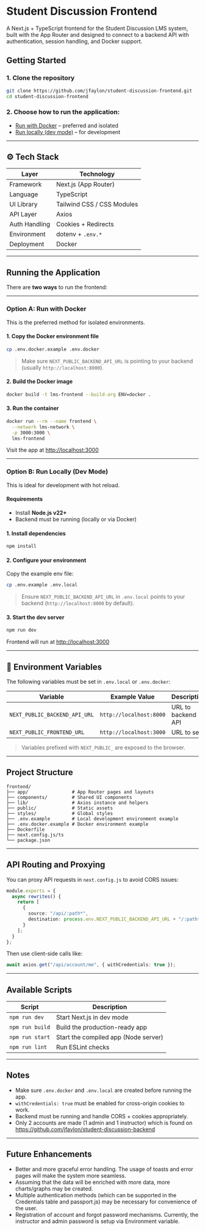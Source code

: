 # Student Discussion Frontend

A Next.js + TypeScript frontend for the Student Discussion LMS system, built with the App Router and designed to connect to a backend API with authentication, session handling, and Docker support.

## Getting Started

### 1. Clone the repository

```bash
git clone https://github.com/jfaylon/student-discussion-frontend.git
cd student-discussion-frontend
```

### 2. Choose how to run the application:

- [Run with Docker](#option-a-run-with-docker) – preferred and isolated
- [Run locally (dev mode)](#option-b-run-locally-dev-mode) – for development

---

## ⚙️ Tech Stack

| Layer         | Technology           |
|---------------|----------------------|
| Framework     | Next.js (App Router) |
| Language      | TypeScript           |
| UI Library    | Tailwind CSS / CSS Modules |
| API Layer     | Axios                |
| Auth Handling | Cookies + Redirects  |
| Environment   | dotenv + `.env.*`    |
| Deployment    | Docker               |

---

## Running the Application

There are **two ways** to run the frontend:

---

### Option A: Run with Docker

This is the preferred method for isolated environments.

#### 1. Copy the Docker environment file

```bash
cp .env.docker.example .env.docker
```

> Make sure `NEXT_PUBLIC_BACKEND_API_URL` is pointing to your backend (usually `http://localhost:8000`).

#### 2. Build the Docker image

```bash
docker build -t lms-frontend --build-arg ENV=docker .
```

#### 3. Run the container

```bash
docker run --rm --name frontend \
  --network lms-network \
  -p 3000:3000 \
  lms-frontend
```

Visit the app at [http://localhost:3000](http://localhost:3000)

---

### Option B: Run Locally (Dev Mode)

This is ideal for development with hot reload.

#### Requirements

- Install **Node.js v22+**
- Backend must be running (locally or via Docker)

#### 1. Install dependencies

```bash
npm install
```

#### 2. Configure your environment

Copy the example env file:

```bash
cp .env.example .env.local
```

> Ensure `NEXT_PUBLIC_BACKEND_API_URL` in `.env.local` points to your backend (`http://localhost:8000` by default).

#### 3. Start the dev server

```bash
npm run dev
```

Frontend will run at [http://localhost:3000](http://localhost:3000)

---

## 🔧 Environment Variables

The following variables must be set in `.env.local` or `.env.docker`:

| Variable                     | Example Value                  | Description                     |
|------------------------------|--------------------------------|---------------------------------|
| `NEXT_PUBLIC_BACKEND_API_URL`| `http://localhost:8000`        | URL to backend API              |
| `NEXT_PUBLIC_FRONTEND_URL`   | `http://localhost:3000`        | URL to self                     |

> Variables prefixed with `NEXT_PUBLIC_` are exposed to the browser.

---

## Project Structure

```
frontend/
├── app/                # App Router pages and layouts
├── components/         # Shared UI components
├── lib/                # Axios instance and helpers
├── public/             # Static assets
├── styles/             # Global styles
├── .env.example        # Local development environment example
├── .env.docker.example # Docker environment example
├── Dockerfile
├── next.config.js/ts
└── package.json
```

---

## API Routing and Proxying

You can proxy API requests in `next.config.js` to avoid CORS issues:

```ts
module.exports = {
  async rewrites() {
    return [
      {
        source: "/api/:path*",
        destination: process.env.NEXT_PUBLIC_BACKEND_API_URL + "/:path*"
      }
    ];
  }
};
```

Then use client-side calls like:

```ts
await axios.get("/api/account/me", { withCredentials: true });
```

---

## Available Scripts

| Script           | Description                            |
|------------------|----------------------------------------|
| `npm run dev`    | Start Next.js in dev mode              |
| `npm run build`  | Build the production-ready app         |
| `npm run start`  | Start the compiled app (Node server)   |
| `npm run lint`   | Run ESLint checks                      |

---

## Notes

- Make sure `.env.docker` and `.env.local` are created before running the app.
- `withCredentials: true` must be enabled for cross-origin cookies to work.
- Backend must be running and handle CORS + cookies appropriately.
- Only 2 accounts are made (1 admin and 1 instructor) which is found on https://github.com/jfaylon/student-discussion-backend

---

## Future Enhancements
- Better and more graceful error handling. The usage of toasts and error pages will make the system more seamless.
- Assuming that the data will be enriched with more data, more charts/graphs may be created.
- Multiple authentication methods (which can be supported in the Credentials table and passport.js) may be necessary for convenience of the user.
- Registration of account and forgot password mechanisms. Currently, the instructor and admin password is setup via Environment variable.

